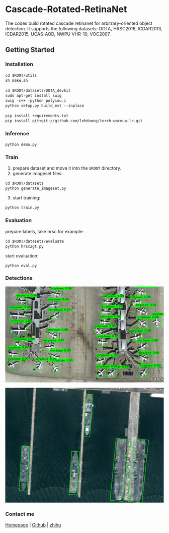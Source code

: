 # Cascade-Rotated-RetinaNet

The codes build rotated cascade retinanet for arbitrary-oriented object detection. It supports the following datasets: DOTA, HRSC2016, ICDAR2013, ICDAR2015, UCAS-AOD, NWPU VHR-10, VOC2007. 

## Getting Started
### Installation
```
cd $ROOT/utils
sh make.sh

cd $ROOT/datasets/DOTA_devkit
sudo apt-get install swig
swig -c++ -python polyiou.i
python setup.py build_ext --inplace

pip install requirements.txt
pip install git+git://github.com/lehduong/torch-warmup-lr.git
```

### Inference

```
python demo.py
```

### Train
1. prepare dataset and move it into the `$ROOT` directory.
2. generate imageset files:
```
cd $ROOT/datasets
python generate_imageset.py
```
3. start training:
```
python train.py
```
### Evaluation
prepare labels, take hrsc for example:
```
cd $ROOT/datasets/evaluate
python hrsc2gt.py
```
start evaluation:
```
python eval.py
```
### Detections

![NWPU_VHR_10](outputs/NWPU_VHR_10.jpg)

![](outputs/HRSC.jpg)

### Contact me

[Homepage](https://ming71.github.io/) | [Github](https://github.com/ming71) | [zhihu](https://www.zhihu.com/people/hua-qian-shu-18) 



